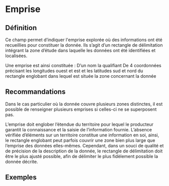 
<!-- Begin @dataGeographicExtents.md -->

# Emprise
## Définition
Ce champ permet d’indiquer l'emprise explorée où des informations ont été recueillies pour constituer la donnée. Ils s’agit d’un rectangle de délimitation intégrant la zone d’étude dans laquelle les données ont été identifiées et localisées.

Une emprise est ainsi constituée :
D’un nom la qualifiant
De 4 coordonnées précisant les longitudes ouest et est et les latitudes sud et nord du rectangle englobant dans lequel est située la zone concernant la donnée

## Recommandations
Dans le cas particulier où la donnée couvre plusieurs zones distinctes, il est possible de renseigner plusieurs emprises si celles-ci ne se superposent pas.

L’emprise doit englober l’étendue du territoire pour lequel le producteur garantit la connaissance et la saisie de l’information fournie. L’absence vérifiée d’éléments sur un territoire constitue une information en soi, ainsi, le rectangle englobant peut parfois couvrir une zone bien plus large que l’emprise des données elles-mêmes.
Cependant, dans un souci de qualité et de précision de la description de la donnée, le rectangle de délimitation doit être le plus ajusté possible, afin de délimiter le plus fidèlement possible la donnée décrite.
## Exemples

<!-- End @dataGeographicExtents.md -->

